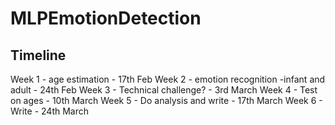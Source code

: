 # MLPEmotionDetection

## Timeline
Week 1 - age estimation - 17th Feb
Week 2 - emotion recognition -infant and adult - 24th Feb
Week 3 - Technical challenge? - 3rd March
Week 4 - Test on ages - 10th March
Week 5 - Do analysis and write - 17th March
Week 6 - Write - 24th March



